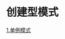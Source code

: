 # 创建型模式
[1.单例模式](https://github.com/guicaivip/java-GOF/tree/master/%E5%88%9B%E5%BB%BA%E5%9E%8B%E6%A8%A1%E5%BC%8F/%E5%8D%95%E4%BE%8B%E6%A8%A1%E5%BC%8F "悬停显示")
